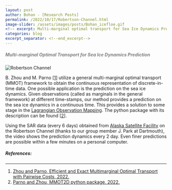 ```yaml
---
layout: post
author: Bohan - [Research Posts]
permalink: /2022/10/17/Robertson-Channel.html
image-slider: /assets/images/posts/Bohan_icefloe.gif
<!-- excerpt: Multi-marginal optimal transport for Sea Ice Dynamics Prediction -->
categories: blog
excerpt_separator: <!--end_excerpt-->
---
```



<h5><span style="color:grey">Multi-marginal Optimal Transport for Sea Ice Dynamics Prediction</span></h5>
<!--end_excerpt-->

<img class="img-fluid" src="{{site.baseurl}}/{{page.image-slider}}" alt="Robertson Channel">

B. Zhou and M. Parno \[[1]\] utilize a general multi-marginal optimal transport (MMOT) framework to obtain the continuous representation of discrete-in-time data. One possible application is the prediction on the sea ice dynamics. Given observations (called as marginals in the general framework) at different time-stamps, our method provides a prediction on the sea ice dynamics in a continuous time. This provides a solution to some stage in the [Lagrangian Observation Mapping](https://simda-muri.github.io/challenges/source/descriptions/problem2.html). The python package with its description can be found \[[2]\].

Using the SAR data (every 6 days) obtained from [Alaska Satellite Facility](https://asf.alaska.edu) on the Robertson Channel (thanks to our group member J. Park at Dartmouth), the video shows the prediction dynamics every 2 day. Even finer predictions are possible within a few minutes on a personal computer.

##### References:
----

1. [Zhou and Parno, Efficient and Exact Multimarginal Optimal Transport with Pairwise Costs, 2022.](https://arxiv.org/abs/2208.03025)
2. [Parno and Zhou, MMOT2D python package, 2022.](https://simda-muri.github.io/mmot/)


[1]: https://arxiv.org/abs/2208.03025
[2]: https://simda-muri.github.io/mmot/


